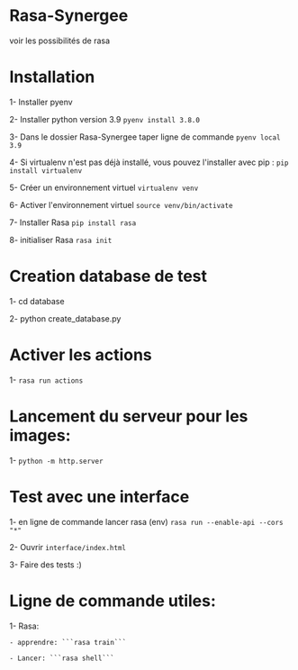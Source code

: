 # Rasa-Synergee
voir les possibilités de rasa

# Installation
1- Installer pyenv

2- Installer python version 3.9 ```pyenv install 3.8.0```

3- Dans le dossier Rasa-Synergee taper ligne de commande ```pyenv local 3.9```

4- Si virtualenv n'est pas déjà installé, vous pouvez l'installer avec pip : ```pip install virtualenv```

5- Créer un environnement virtuel ```virtualenv venv```

6- Activer l'environnement virtuel ```source venv/bin/activate```

7- Installer Rasa ```pip install rasa```

8- initialiser Rasa ```rasa init```

# Creation database de test
1- cd database

2- python create_database.py

# Activer les actions
1- ```rasa run actions```

# Lancement du serveur pour les images:
1- ```python -m http.server```

# Test avec une interface
1- en ligne de commande lancer rasa (env) ```rasa run --enable-api --cors "*"```

2- Ouvrir ```interface/index.html```

3- Faire des tests :)

# Ligne de commande utiles:
1- Rasa:

    - apprendre: ```rasa train```

    - Lancer: ```rasa shell```

